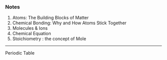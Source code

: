 ### Notes 

1. Atoms: The Building Blocks of Matter
2. Chemical Bonding: Why and How Atoms Stick Together
3. Molecules & Ions
4. Chemical Equation
5. Stoichiometry : the concept of Mole


---

Periodic Table 




